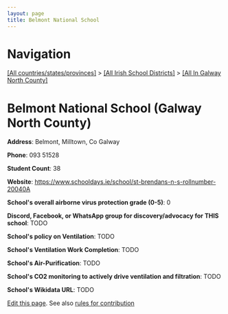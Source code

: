 ```yaml
---
layout: page
title: Belmont National School
---
```

# Navigation

[[All countries/states/provinces]](../../..) > [[All Irish School Districts]](../..) > [[All In Galway North County]](..)

# Belmont National School (Galway North County)

**Address**: Belmont, Milltown, Co Galway

**Phone**: 093 51528

**Student Count**: 38

**Website**: <https://www.schooldays.ie/school/st-brendans-n-s-rollnumber-20040A>

**School's overall airborne virus protection grade (0-5)**: 0

**Discord, Facebook, or WhatsApp group for discovery/advocacy for THIS school**: TODO

**School's policy on Ventilation**: TODO

**School's Ventilation Work Completion**: TODO

**School's Air-Purification**: TODO

**School's CO2 monitoring to actively drive ventilation and filtration**: TODO

**School's Wikidata URL**: TODO


[Edit this page](https://github.com/ventilate-schools/Ireland/edit/main/./Galway_North_County/Belmont_National_School.md). See also [rules for contribution](../../../contribution-rules/)